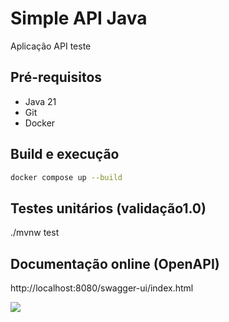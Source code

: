 # Simple API Java

Aplicação API teste

## Pré-requisitos

- Java 21
- Git
- Docker

## Build e execução

```sh
docker compose up --build
```

## Testes unitários (validação1.0)

./mvnw test


## Documentação online (OpenAPI)

http://localhost:8080/swagger-ui/index.html

![](/assets/images/swagger.png)

